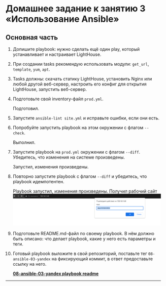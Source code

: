 # Домашнее задание к занятию 3 «Использование Ansible»


## Основная часть

1. Допишите playbook: нужно сделать ещё один play, который устанавливает и настраивает LightHouse.
2. При создании tasks рекомендую использовать модули: `get_url`, `template`, `yum`, `apt`.
3. Tasks должны: скачать статику LightHouse, установить Nginx или любой другой веб-сервер, настроить его конфиг для открытия LightHouse, запустить веб-сервер.
4. Подготовьте свой inventory-файл `prod.yml`.
	
	Подготовил.
5. Запустите `ansible-lint site.yml` и исправьте ошибки, если они есть.
6. Попробуйте запустить playbook на этом окружении с флагом `--check`.

	Выполнил.
7. Запустите playbook на `prod.yml` окружении с флагом `--diff`. Убедитесь, что изменения на системе произведены.

	Запустил, изменения произведены.
8. Повторно запустите playbook с флагом `--diff` и убедитесь, что playbook идемпотентен.
	
	Playbook запустил, изменения произведены. Получил рабочий сайт ![**LightHouse**](./img/lighthouse.png)
	
9. Подготовьте README.md-файл по своему playbook. В нём должно быть описано: что делает playbook, какие у него есть параметры и теги.
10. Готовый playbook выложите в свой репозиторий, поставьте тег `08-ansible-03-yandex` на фиксирующий коммит, в ответ предоставьте ссылку на него.

	[**08-ansible-03-yandex playbook readme**](https://github.com/sda1891/devops-netology/tree/main/mnt-homeworks/08-ansible-03-yandex/playbook/README.md)
	
---


